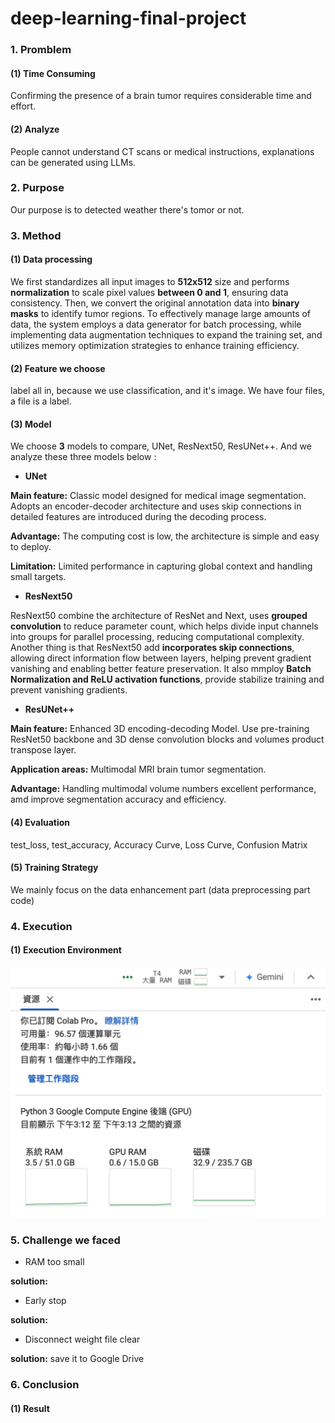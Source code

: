 # deep-learning-final-project
### 1. Promblem
#### (1) Time Consuming
Confirming the presence of a brain tumor requires considerable time and effort.
#### (2) Analyze
People cannot understand CT scans or medical instructions, explanations can be generated using LLMs.
### 2. Purpose
Our purpose is to detected weather there's tomor or not.
### 3. Method
#### (1) Data processing
We first standardizes all input images to **512x512** size and performs **normalization** to scale pixel values **between 0 and 1**, ensuring data consistency. Then, we convert the original annotation data into **binary masks** to identify tumor regions. To effectively manage large amounts of data, the system employs a data generator for batch processing, while implementing data augmentation techniques to expand the training set, and utilizes memory optimization strategies to enhance training efficiency.
#### (2) Feature we choose
label all in, because we use classification, and it's image. We have four files, a file is a label.

#### (3) Model
We choose **3** models to compare, UNet, ResNext50, ResUNet++. And we analyze these three models below :
- **UNet**

**Main feature:** Classic model designed for medical image segmentation. Adopts an encoder-decoder architecture and uses skip connections in detailed features are introduced during the decoding process.

**Advantage:** The computing cost is low, the architecture is simple and easy to deploy.

**Limitation:** Limited performance in capturing global context and handling small targets.

- **ResNext50**

ResNext50 combine the architecture of ResNet and Next, uses **grouped convolution** to reduce parameter count, which helps divide input channels into groups for parallel processing, reducing computational complexity. Another thing is that ResNext50 add **incorporates skip connections**, allowing direct information flow between layers, helping prevent gradient vanishing and enabling better feature preservation. It also mmploy **Batch Normalization and ReLU activation functions**, provide stabilize training and prevent vanishing gradients.
- **ResUNet++**

**Main feature:** Enhanced 3D encoding-decoding Model. Use pre-training ResNet50 backbone and 3D dense convolution blocks and volumes product transpose layer.

**Application areas:** Multimodal MRI brain tumor segmentation.

**Advantage:** Handling multimodal volume numbers excellent performance, amd improve segmentation accuracy and efficiency.

#### (4) Evaluation 
test_loss, test_accuracy, Accuracy Curve, Loss Curve, Confusion Matrix
#### (5) Training Strategy
We mainly focus on the data enhancement part (data preprocessing part code)
### 4. Execution
#### (1) Execution Environment
![image](./environment.jpg)

### 5. Challenge we faced
- RAM too small

**solution:**
- Early stop

**solution:** 
- Disconnect weight file clear
  
**solution:** save it to Google Drive
### 6. Conclusion
#### (1) Result

